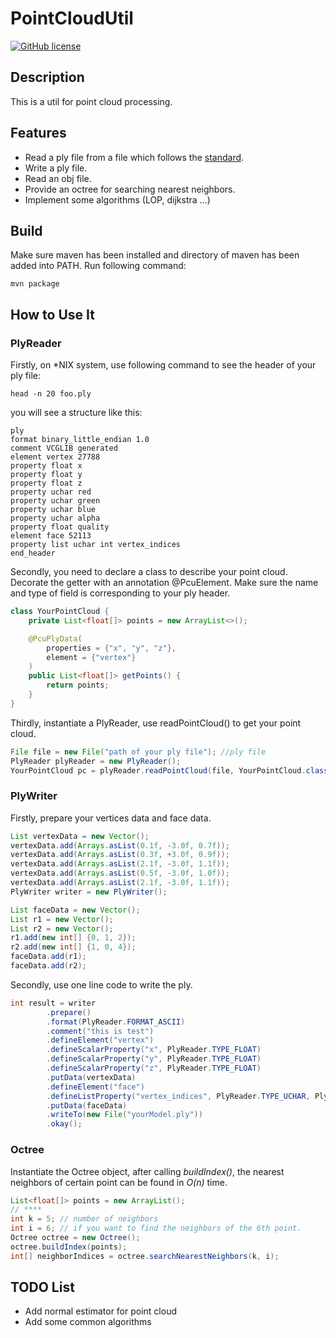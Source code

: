 # PointCloudUtil

[![GitHub license](https://img.shields.io/github/license/Jimmie00x0000/PointCloudUtil.svg)](https://github.com/Jimmie00x0000/PointCloudUtil/blob/master/LICENSE)


## Description

This is a util for point cloud processing. 

## Features
* Read a ply file from a file which follows the [standard](http://paulbourke.net/dataformats/ply/).
* Write a ply file.
* Read an obj file.
* Provide an octree for searching nearest neighbors.
* Implement some algorithms (LOP, dijkstra ...)

## Build

Make sure maven has been installed and directory of maven has been added into PATH. Run following command:
```shell
mvn package
```

## How to Use It
### PlyReader
Firstly, on *NIX system, use following command to see the header of your ply file:
```shell
head -n 20 foo.ply

```
you will see a structure like this:
```
ply
format binary_little_endian 1.0
comment VCGLIB generated
element vertex 27788
property float x
property float y
property float z
property uchar red
property uchar green
property uchar blue
property uchar alpha
property float quality
element face 52113
property list uchar int vertex_indices
end_header
```

Secondly, you need to declare a class to describe your point cloud. Decorate the getter with an annotation \@PcuElement. Make sure the name and type of field is corresponding to your ply header.
```java
class YourPointCloud {
    private List<float[]> points = new ArrayList<>();

    @PcuPlyData(
        properties = {"x", "y", "z"},
        element = {"vertex"}
    )
    public List<float[]> getPoints() {
        return points;
    }
}
```

Thirdly, instantiate a PlyReader, use readPointCloud() to get your point cloud.
```java
File file = new File("path of your ply file"); //ply file
PlyReader plyReader = new PlyReader();
YourPointCloud pc = plyReader.readPointCloud(file, YourPointCloud.class);
```

### PlyWriter
Firstly, prepare your vertices data and face data.
```java
List vertexData = new Vector();
vertexData.add(Arrays.asList(0.1f, -3.0f, 0.7f));
vertexData.add(Arrays.asList(0.3f, +3.0f, 0.9f));
vertexData.add(Arrays.asList(2.1f, -3.0f, 1.1f));
vertexData.add(Arrays.asList(0.5f, -3.0f, 1.0f));
vertexData.add(Arrays.asList(2.1f, -3.0f, 1.1f));
PlyWriter writer = new PlyWriter();

List faceData = new Vector();
List r1 = new Vector();
List r2 = new Vector();
r1.add(new int[] {0, 1, 2});
r2.add(new int[] {1, 0, 4});
faceData.add(r1);
faceData.add(r2);
```

Secondly, use one line code to write the ply.
```java
int result = writer
        .prepare()
        .format(PlyReader.FORMAT_ASCII)
        .comment("this is test")
        .defineElement("vertex")
        .defineScalarProperty("x", PlyReader.TYPE_FLOAT)
        .defineScalarProperty("y", PlyReader.TYPE_FLOAT)
        .defineScalarProperty("z", PlyReader.TYPE_FLOAT)
        .putData(vertexData)
        .defineElement("face")
        .defineListProperty("vertex_indices", PlyReader.TYPE_UCHAR, PlyReader.TYPE_INT)
        .putData(faceData)
        .writeTo(new File("yourModel.ply"))
        .okay();

```

### Octree
Instantiate the Octree object, after calling *buildIndex()*, the nearest neighbors of certain point can be found in *O(n)* time.
```java
List<float[]> points = new ArrayList();
// ****
int k = 5; // number of neighbors
int i = 6; // if you want to find the neighbors of the 6th point.
Octree octree = new Octree();
octree.buildIndex(points);
int[] neighborIndices = octree.searchNearestNeighbors(k, i);
```
## TODO List
* Add normal estimator for point cloud
* Add some common algorithms


